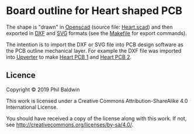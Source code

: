 Board outline for Heart shaped PCB
==================================

The shape is "drawn" in [Openscad](https://www.openscad.org/) (source file: [Heart.scad](./Heart.scad)) and then exported in [DXF](./Heart.dxf) and [SVG](Heart.svg) formats (see the [Makefile](./Makefile) for export commands).

The intention is to import the DXF or SVG file into PCB design software as the PCB outline mechanical layer. For example the DXF file was imported into [Upverter](https://upverter.com/) to make [Heart PCB 1](../Heart-PCB-1) and [Heart PCB 2](../Heart-PCB-2).

## Licence

Copyright © 2019 Phil Baldwin

This work is licensed under a Creative Commons Attribution-ShareAlike 4.0 International License.

You should have received a copy of the license along with this work. If not, see <http://creativecommons.org/licenses/by-sa/4.0/>.
